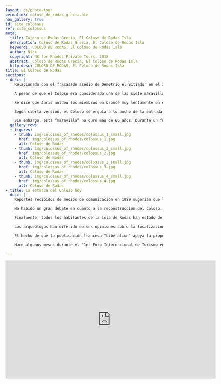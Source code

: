 ```yaml
---
layout: es/photo-tour
permalink: coloso_de_rodas_grecia.htm
has_gallery: true
id: site_colossus
ref: site_colossus
meta:
  title: Coloso de Rodas Grecia, El Coloso de Rodas Isla
  description: Coloso de Rodas Grecia, El Coloso de Rodas Isla
  keywords: COLOSO DE RODAS, El Coloso de Rodas Isla
  author: Nick
  copyright: NK for Rhodes Private Tours, 2018
  abstract: Coloso de Rodas Grecia, El Coloso de Rodas Isla
  http_desc: COLOSO DE RODAS, El Coloso de Rodas Isla
title: El Coloso de Rodas
sections:
- desc: |-
    Relacionado con el fracasado asedio de Demetrio el Sitiador en el 305 . Orgullosos de su gran victoria y con los fondos recaudados tras la venta del equipo de guerra abandonados después del intento de toma, los rodianos decidieron erigir una estatua triunfante de su dios Helios. La obra fue asignada a Jaris de Lindos quien trabajo en ella por doce años (304-292).

    A pesar de que el Coloso era considerado una de las siete maravillas de mundo antiguo, una obra maestra tanto técnica como artísticamente, existe una falta de información vital concerniente al lugar que ocupaba y a su tamaño real. Se calcula que debía tener unos 31 metros de altura.

    Se dice que Jaris moldeó los miembros en bronce muy lentamente en el sitio mismo, entre enormes cantidades de tierra. Se movió ascendentemente tal como se contruiría una casa.

    Según cierta versión, el Coloso se erguía a lo ancho de la entrada al puerto, permitiendo que los barcos pasaran por entre sus piernas abiertas. Actualmente se cree casi con certeza que se encontraba sobre tierra firme y que su más probable ubicación era la zona cercada del templo de Helios, vecino al palacio de los Grandes Maestres.

    Sin embargo, esta “maravilla” no duró más de 66 años. Durante un fuerte sismo en 266 se agrietó a la altura de las rodillas y cayó. Los rodios, temerosos de una maldición, no reconstruyeron la estatua y sus restos permanecieron desplomados sobre la tierra por muchos siglos. En el 653 cuando los árabes de Moavia saquearon Rodas, vendieron los pedazos a un mercader judío. Dice la tradición que se necesitaron 900 camellos para transportarlos. La leyenda alrededor del Coloso ha sido tan allegada a Rodas que por muchos siglos tanto griegos como occidentales llamaron a los rodios gente “colosal”.
  gallery_rows:
  - figures:
    - thumb: img/colossus_of_rhodes/colossus_1_small.jpg
      href: img/colossus_of_rhodes/colossus_1.jpg
      alt: Coloso de Rodas
    - thumb: img/colossus_of_rhodes/colossus_2_small.jpg
      href: img/colossus_of_rhodes/colossus_2.jpg
      alt: Coloso de Rodas
    - thumb: img/colossus_of_rhodes/colossus_3_small.jpg
      href: img/colossus_of_rhodes/colossus_3.jpg
      alt: Coloso de Rodas
    - thumb: img/colossus_of_rhodes/colossus_4_small.jpg
      href: img/colossus_of_rhodes/colossus_4.jpg
      alt: Coloso de Rodas
- title: La estatua del Coloso hoy
  desc: |-
    Reportes recibidos de medios de comunicación en 1989 sugerían que las piedras de gran tamaño halladas en el lecho marino cerca de la costa de Rodas podrían haber sido los restos del Coloso pero esta teoría fue refutada más adelante y considerada sin fundamento.

    Ha habido un gran debate en cuanto a la reconstrucción del Coloso. Aquellos que están a favor afirman que el turismo se beneficiaría inmensamente pero aquellos que están en contra de la reconstrucción piensan que el costo sería demasiado alto (más de 100 millones de euros). Se ha revivido la idea en muchas ocasiones desde que se propuso en 1970 pero no se ha dado inicio a ningún trabajo, debido a la falta de fondos.

    Finalmente, todos los habitantes de la isla de Rodas han estado de acuerdo con reconstruir el Coloso. Una de las siete maravillas del mundo antiguo sería reconstruido, dicen expertos. El único tema crucial es cómo programar dicho proyecto y quiénes serían los inversionistas. Ha habido discusiones sobre si la municipalidad de Rodas ofrecería ella misma el capital o si todas las municipalidades de las diferentes islas se unirían entre sí; o si lo haría el gobierno griego. Aunque un proyecto como este, que promueve la historia de Rodas así como la historia de Europa entera podría ser financiado por la Unión Europea en su totalidad. Otra cuestión a considerar es cómo construir esta estatua que sea igual a la original sin que nadie la haya visto ni sepa cómo era. Otro interrogante es: ¿dónde estaría ubicada?

    Los arqueólogos han diferido en sus opiniones sobre la localización del Coloso en el pasado. Los expertos aseguran que sería mucho mejor construir dicha estatua al frente del puerto y a una distancia tal que permitiera hacerla visible desde cualquier punto.

    El hecho de que la publicación francesa "Liberation" apoya la propuesta de reconstruir el Coloso demuestra que la totalidad de la opinión pública de la Comunidad europea puede dar inicio a los esfuerzos dirigidos hacia la misma meta.

    Hace algunos meses durante el "1er Foro Internacional de Turismo en Rodas", el Coloso fue uno de los temas principales discutidos. Se llegó finalmente a la conclusión de que este proyecto conocido como una de las siete maravillas destruidas, elevará el legado europeo a la civilización.

---
```

<div class="centered">
  <iframe width="672" height="378" src="https://www.youtube.com/embed/vM6_FoDrNeA?modestbranding=1&showinfo=0" frameborder="0" allow="accelerometer; autoplay; encrypted-media; gyroscope; picture-in-picture" allowfullscreen></iframe>
</div>